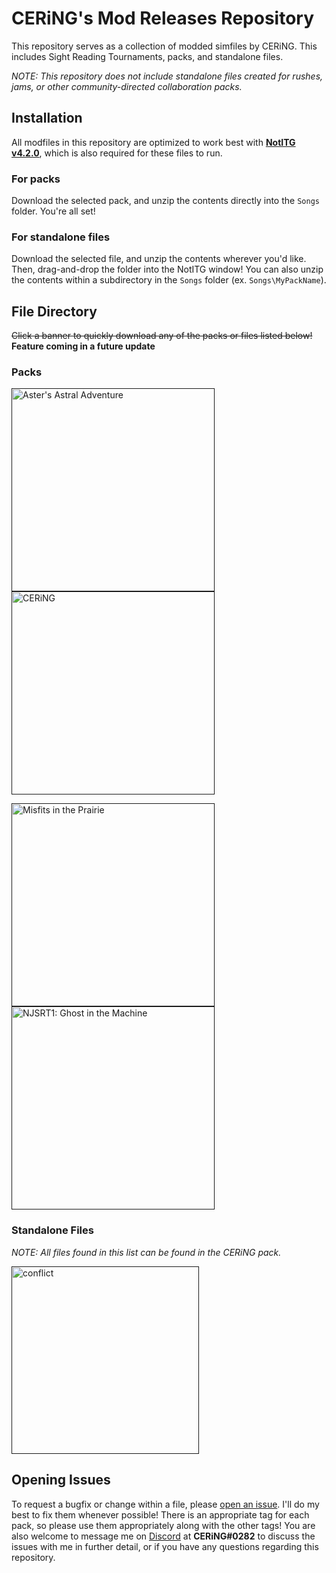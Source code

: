 # **CERiNG's Mod Releases Repository**
This repository serves as a collection of modded simfiles by CERiNG. This includes Sight Reading Tournaments, packs, and standalone files.

*NOTE: This repository does not include standalone files created for rushes, jams, or other community-directed collaboration packs.*

## **Installation**
All modfiles in this repository are optimized to work best with [**NotITG v4.2.0**](https://www.noti.tg/), which is also required for these files to run.

### **For packs**
Download the selected pack, and unzip the contents directly into the `Songs` folder. You're all set!

### **For standalone files**
Download the selected file, and unzip the contents wherever you'd like. Then, drag-and-drop the folder into the NotITG window! You can also unzip the contents within a subdirectory in the `Songs` folder (ex. `Songs\MyPackName`).

## **File Directory**
~~Click a banner to quickly download any of the packs or files listed below!~~ **Feature coming in a future update**
### **Packs**
<a href=""><img width="325" src="https://i.imgur.com/JZNe2bc.png" alt="Aster's Astral Adventure"></a>
<a href=""><img width="325" src="https://i.imgur.com/wlBCgZ8.png" alt="CERiNG"></a>

<a href=""><img width="325" src="https://i.imgur.com/9VVljLj.png" alt="Misfits in the Prairie"></a>
<a href=""><img width="325" src="https://i.imgur.com/VT8JlJ6.png" alt="NJSRT1: Ghost in the Machine"></a>

### **Standalone Files**
*NOTE: All files found in this list can be found in the CERiNG pack.*

<a href=""><img width="300" src="https://i.imgur.com/OyiYtYK.png" alt="conflict"></a>

## **Opening Issues**
To request a bugfix or change within a file, please [open an issue](https://github.com/aemx/mod-releases/issues/new). I'll do my best to fix them whenever possible! There is an appropriate tag for each pack, so please use them appropriately along with the other tags! You are also welcome to message me on [Discord]() at **CERiNG#0282** to discuss the issues with me in further detail, or if you have any questions regarding this repository.